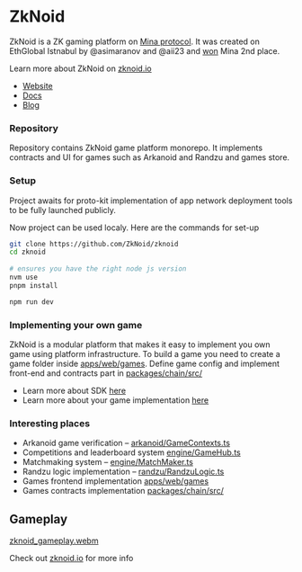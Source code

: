 # ZkNoid

ZkNoid is a ZK gaming platform on [Mina protocol](https://minaprotocol.com/).
It was created on EthGlobal Istnabul by @asimaranov and @aii23 and [won](https://ethglobal.com/showcase/zknoid-nr5ef) Mina 2nd place.

Learn more about ZkNoid on [zknoid.io](https://www.zknoid.io/)
- [Website](https://www.zknoid.io/)
- [Docs](https://docs.zknoid.io/)
- [Blog](https://zknoid.medium.com/)

### Repository

Repository contains ZkNoid game platform monorepo. 
It implements contracts and UI for games such as Arkanoid and Randzu and games store.

### Setup
Project awaits for proto-kit implementation of app network deployment tools to be fully launched publicly.  

Now project can be used localy. Here are the commands for set-up

```bash
git clone https://github.com/ZkNoid/zknoid
cd zknoid
 
# ensures you have the right node js version
nvm use
pnpm install

npm run dev
```

### Implementing your own game
ZkNoid is a modular platform that makes it easy to implement you own game using platform infrastructure. 
To build a game you need to create a game folder inside [apps/web/games](https://github.com/ZkNoid/zknoid/tree/develop/apps/web/games).
Define game config and implement front-end and contracts part in [packages/chain/src/](https://github.com/ZkNoid/zknoid/blob/develop/packages/chain/src/)

- Learn more about SDK [here](https://docs.zknoid.io/docs/sdk)
- Learn more about your game implementation [here](https://docs.zknoid.io/docs/game_building)


### Interesting places
- Arkanoid game verification – [arkanoid/GameContexts.ts](https://github.com/ZkNoid/zknoid/blob/develop/packages/chain/src/arkanoid/GameContext.ts)
- Competitions and leaderboard system [engine/GameHub.ts](https://github.com/ZkNoid/zknoid/blob/develop/packages/chain/src/engine/GameHub.ts)
- Matchmaking system – [engine/MatchMaker.ts](https://github.com/ZkNoid/zknoid/blob/develop/packages/chain/src/engine/MatchMaker.ts)
- Randzu logic implementation – [randzu/RandzuLogic.ts](https://github.com/ZkNoid/zknoid/blob/develop/packages/chain/src/randzu/RandzuLogic.ts)
- Games frontend implementation [apps/web/games](https://github.com/ZkNoid/zknoid/tree/develop/apps/web/games)
- Games contracts implementation [packages/chain/src/](https://github.com/ZkNoid/zknoid/blob/develop/packages/chain/src/)

## Gameplay

[zknoid_gameplay.webm](https://github.com/ZkNoid/zknoid/assets/25568730/2c83bddf-d28a-43fd-abef-145f593b1f57)


Check out [zknoid.io](https://www.zknoid.io/) for more info
